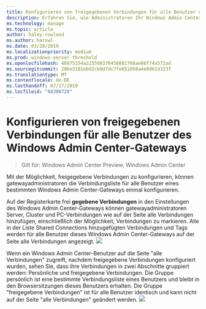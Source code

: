 ```yaml
---
title: Konfigurieren von freigegebenen Verbindungen für alle Benutzer des Windows Admin Center-Gateways
description: Erfahren Sie, wie Administratoren Ihr Windows Admin Center-Gateway (Project Honolulu) einmal konfigurieren können, damit alle Benutzer eine einzelne Liste von Verbindungen gemeinsam nutzen können.
ms.technology: manage
ms.topic: article
author: haley-rowland
ms.author: harowl
ms.date: 03/28/2019
ms.localizationpriority: medium
ms.prod: windows-server-threshold
ms.openlocfilehash: 46075154a225590376458881768ae86f74a572ad
ms.sourcegitcommit: 286e3181ebd2cb9d7dc7fe651858a4e0d61d153f
ms.translationtype: MT
ms.contentlocale: de-DE
ms.lasthandoff: 07/17/2019
ms.locfileid: "68300728"
---
```

# <a name="configure-shared-connections-for-all-users-of-the-windows-admin-center-gateway"></a>Konfigurieren von freigegebenen Verbindungen für alle Benutzer des Windows Admin Center-Gateways

> Gilt für: Windows Admin Center Preview, Windows Admin Center

Mit der Möglichkeit, freigegebene Verbindungen zu konfigurieren, können gatewayadministratoren die Verbindungsliste für alle Benutzer eines bestimmten Windows Admin Center-Gateways einmal konfigurieren. 

Auf der Registerkarte frei **gegebene Verbindungen** in den Einstellungen des Windows Admin Center-Gateways können gatewayadministratoren Server, Cluster und PC-Verbindungen wie auf der Seite alle Verbindungen hinzufügen, einschließlich der Möglichkeit, Verbindungen zu markieren. Alle in der Liste Shared Connections hinzugefügten Verbindungen und Tags werden für alle Benutzer dieses Windows Admin Center-Gateways auf der Seite alle Verbindungen angezeigt.
    ![](../media/shared-cnxns-1.png)

Wenn ein Windows Admin Center-Benutzer auf die Seite "alle Verbindungen" zugreift, nachdem freigegebene Verbindungen konfiguriert wurden, sehen Sie, dass ihre Verbindungen in zwei Abschnitte gruppiert werden: Persönliche und freigegebene Verbindungen. Die Gruppe persönlich ist eine bestimmte Verbindungsliste eines Benutzers und bleibt in den Browsersitzungen dieses Benutzers erhalten. Die Gruppe "freigegebene Verbindungen" ist für alle Benutzer identisch und kann nicht auf der Seite "alle Verbindungen" geändert werden.
![](../media/shared-cnxns-2.png)